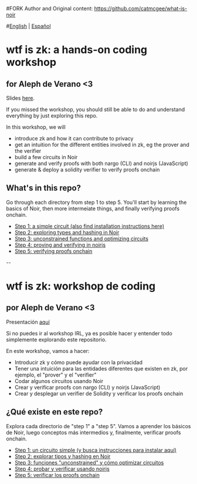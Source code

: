 #FORK
Author and Original content: https://github.com/catmcgee/what-is-noir

#[English](#wtf-is-zk-a-hands-on-coding-workshop) | [Español](#wtf-is-zk-workshop-de-coding)

# wtf is zk: a hands-on coding workshop
## for Aleph de Verano <3

Slides [here](https://docs.google.com/presentation/d/1PfUpv0lTAfFuS8X3591D66ahnTrmwAn5dfJ1ZpUMWlM/edit).

If you missed the workshop, you should still be able to do and understand everything by just exploring this repo.

In this workshop, we will 

- introduce zk and how it can contribute to privacy
- get an intuition for the different entities involved in zk, eg the prover and the verifier
- build a few circuits in Noir
- generate and verify proofs with both nargo (CLI) and noirjs (JavaScript)
- generate & deploy a solidity verifier to verify proofs onchain

## What's in this repo?

Go through each directory from step 1 to step 5. You'll start by learning the basics of Noir, then more intermeiate things, and finally verifying proofs onchain.

- [Step 1: a simple circuit (also find installation instructions here)](./step1/README.md)
- [Step 2: exploring types and hashing in Noir](./step2/README.md)
- [Step 3: unconstrained functions and optimizing circuits](./step3/README.md)
- [Step 4: proving and verifying in noirjs](./step4/README.md)
- [Step 5: verifying proofs onchain](./step5/README.md)

--

# wtf is zk: workshop de coding
## por Aleph de Verano <3

Presentación [aquí](https://docs.google.com/presentation/d/1PfUpv0lTAfFuS8X3591D66ahnTrmwAn5dfJ1ZpUMWlM/edit)

Si no puedes ir al workshop IRL, ya es posible hacer y entender todo simplemente explorando este repositorio.

En este workshop, vamos a hacer:

- Introducir zk y cómo puede ayudar con la privacidad
- Tener una intuición para las entidades diferentes que existen en zk, por ejemplo, el "prover" y el "verifier"
- Codar algunos circuitos usando Noir
- Crear y verificar proofs con nargo (CLI) y noirjs (JavaScript)
- Crear y desplegar un verifier de Solidity y verificar los proofs onchain

## ¿Qué existe en este repo?

Explora cada directorio de "step 1" a "step 5". Vamos a aprender los básicos de Noir, luego conceptos más intermedios y, finalmente, verificar proofs onchain.

- [Step 1: un circuito simple (y busca instrucciones para instalar aquí)](./step1/README.md)
- [Step 2: explorar tipos y hashing en Noir](./step2/README.md)
- [Step 3: funciones "unconstrained" y cómo optimizar circuitos](./step3/README.md)
- [Step 4: probar y verificar usando noirjs](./step4/README.md)
- [Step 5: verificar los proofs onchain](./step5/README.md)
